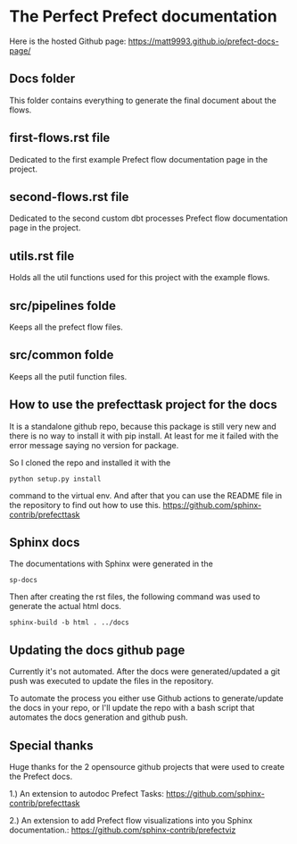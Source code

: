 # The Perfect Prefect documentation

Here is the hosted Github page: https://matt9993.github.io/prefect-docs-page/

## Docs folder
This folder contains everything to generate the final document about the flows.

## first-flows.rst file
Dedicated to the first example Prefect flow documentation page in the project.


## second-flows.rst file
Dedicated to the second custom dbt processes Prefect flow documentation page in the project.

## utils.rst file
Holds all the util functions used for this project with the example flows.

## src/pipelines folde
Keeps all the prefect flow files.

## src/common folde
Keeps all the putil function files.

## How to use the prefecttask project for the docs
It is a standalone github repo, because this package is still very new and there is 
no way to install it with pip install. 
At least for me it failed with the error message saying no version for package.

So I cloned the repo and installed it with the
```
python setup.py install
```
command to the virtual env. And after that you can use the README file in the
repository to find out how to use this.
https://github.com/sphinx-contrib/prefecttask


## Sphinx docs
The documentations with Sphinx were generated in the
```
sp-docs
```

Then after creating the rst files, the following command was used to generate the actual html docs.
```
sphinx-build -b html . ../docs
```


## Updating the docs github page
Currently it's not automated.
After the docs were generated/updated a git push was executed
to update the files in the repository.

To automate the process you either use Github actions to generate/update the docs in your repo, 
or I'll update the repo with a bash script that automates the docs generation
and github push.


## Special thanks
Huge thanks for the 2 opensource github projects that were used to create the Prefect docs.

1.) An extension to autodoc Prefect Tasks: https://github.com/sphinx-contrib/prefecttask

2.) An extension to add Prefect flow visualizations into you Sphinx documentation.:
    https://github.com/sphinx-contrib/prefectviz

